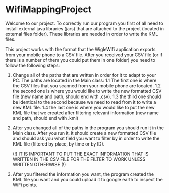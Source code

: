 # WifiMappingProject
Welcome to our project. 
To correctly run our program you first of all need to install external java libraries (jars) that are attached to the project (located in external files folder). 
These libraries are needed in order to write the KML files. 

This project works with the format that the WigleWifi application exports from your mobile phone to a CSV file. 
After you received your CSV file (or if there is a number of them you could put them in one folder) you need to follow the following steps: 

1. Change all of the paths that are written in order for it to adapt to your PC. 
   The paths are located in the Main class: 
   1.1 The first one is where the CSV files that you scanned from your mobile phone are located. 
   1.2 the second one is where you would like to write the new formatted CSV file (new name and path, should end with .csv). 
   1.3 the third one should be identical to the second because we need to read from it to write a new KML file. 
   1.4 the last one is where you would like to put the new KML file that we created after filtering relevant information
       (new name and path, should end with .kml) 
2. After you changed all of the paths in the program you should run it in the Main class.
   After you run it, it should create a new formatted CSV file and should ask you what field you want to filter by in order to write the KML file 
   (filtered by place, by time or by ID).
   
   (!) IT IS IMPORTANT TO PUT THE EXACT INFORMATION THAT IS WRITTEN IN THE CSV FILE FOR THE FILTER TO WORK UNLESS WRITTEN OTHERWISE (!)
   
3. After you filtered the information you want, the program created the KML file you want and you could upload it to google earth to inspect the WiFi points. 
   
   
   